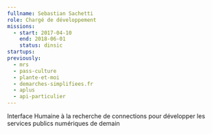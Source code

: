 ```yaml
---
fullname: Sebastian Sachetti
role: Chargé de développement
missions:
  - start: 2017-04-10
    end: 2018-06-01
    status: dinsic
startups:
previously:
  - mrs
  - pass-culture
  - plante-et-moi
  - demarches-simplifiees.fr
  - aplus
  - api-particulier
---
```


Interface Humaine à la recherche de connections pour développer les services publics numériques de demain
